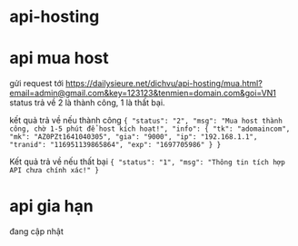 # api-hosting

# api mua host
gửi request tới https://dailysieure.net/dichvu/api-hosting/mua.html?email=admin@gmail.com&key=123123&tenmien=domain.com&goi=VN1
 status trả về 2 là thành công, 1 là thất bại.

kết quả trả về nếu thành công `{
  "status": "2",
  "msg": "Mua host thành công, chờ 1-5 phút để host kích hoạt!",
  "info": {
    "tk": "adomaincom",
    "mk": "AZ0PZt1641040305",
    "gia": "9000",
    "ip": "192.168.1.1",
    "tranid": "116951139865864",
    "exp": "1697705986"
  }
}
`

Kết quả trả về nếu thất bại `{
  "status": "1",
  "msg": "Thông tin tích hợp API chưa chính xác!"
} `



# api gia hạn

đang cập nhật
